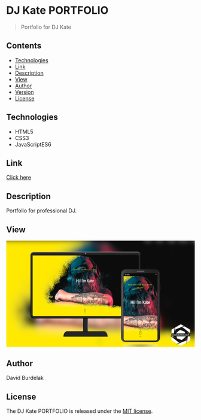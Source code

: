 # DJ Kate PORTFOLIO

> Portfolio for DJ Kate

## Contents

- [Technologies](#technologies)
- [Link](#link)
- [Description](#description)
- [View](#view)
- [Author](#author)
- [Version](#version)
- [License](#license)

## Technologies

- HTML5 
- CSS3 
- JavaScriptES6

## Link

[Click here](https://davidburdelak.github.io/dj-kate-portfolio-Website/)

## Description

Portfolio for professional DJ.

## View
![DjKateMockup](img/dj_kate_mockup.png)

## Author

David Burdelak

## License

The DJ Kate PORTFOLIO is released under the
[MIT license](https://opensource.org/licenses/MIT).
